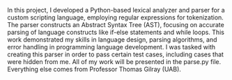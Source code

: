 In this project, I developed a Python-based lexical analyzer and parser for a custom scripting language, employing regular expressions for tokenization. The parser constructs an Abstract Syntax Tree (AST), focusing on accurate parsing of language constructs like if-else statements and while loops. This work demonstrated my skills in language design, parsing algorithms, and error handling in programming language development. I was tasked with creating this parser in order to pass certain test cases, including cases that were hidden from me. All of my work will be presented in the parse.py file. Everything else comes from Professor Thomas Gilray (UAB). 
